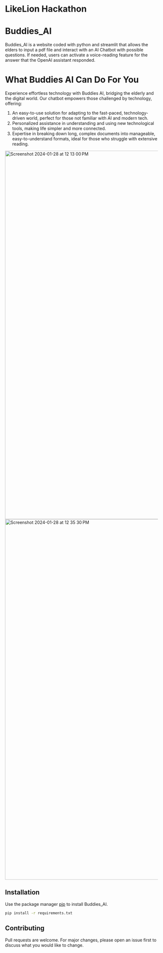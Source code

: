 # LikeLion Hackathon

# Buddies_AI

Buddies_AI is a website coded with python and streamlit that allows the elders to input a pdf file and interact with an AI Chatbot with possible questions. If needed, users can activate a voice-reading feature for the answer that the OpenAI assistant responded. 

# What Buddies AI Can Do For You
Experience effortless technology with Buddies AI, bridging the elderly and the digital world. Our chatbot empowers those challenged by technology, offering:

1. An easy-to-use solution for adapting to the fast-paced, technology-driven world, perfect for those not familiar with AI and modern tech.
2. Personalized assistance in understanding and using new technological tools, making life simpler and more connected.
3. Expertise in breaking down long, complex documents into manageable, easy-to-understand formats, ideal for those who struggle with extensive reading.

<img width="1213" alt="Screenshot 2024-01-28 at 12 13 00 PM" src="https://github.com/leiassyun/Buddies_AI/assets/121903773/0c7cd6e3-c876-4c36-b27e-4409d978b2a9">

<img width="1187" alt="Screenshot 2024-01-28 at 12 35 30 PM" src="https://github.com/leiassyun/Buddies_AI/assets/121903773/ae44f8e8-6733-4927-8535-0d7be44b54ae">


## Installation

Use the package manager [pip](https://pip.pypa.io/en/stable/) to install Buddies_AI.

```bash
pip install -r requirements.txt
```


## Contributing

Pull requests are welcome. For major changes, please open an issue first
to discuss what you would like to change.
